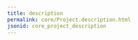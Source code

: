 ```yaml
---
title: description
permalink: core/Project.description.html
jsonid: core_project_description
---
```

